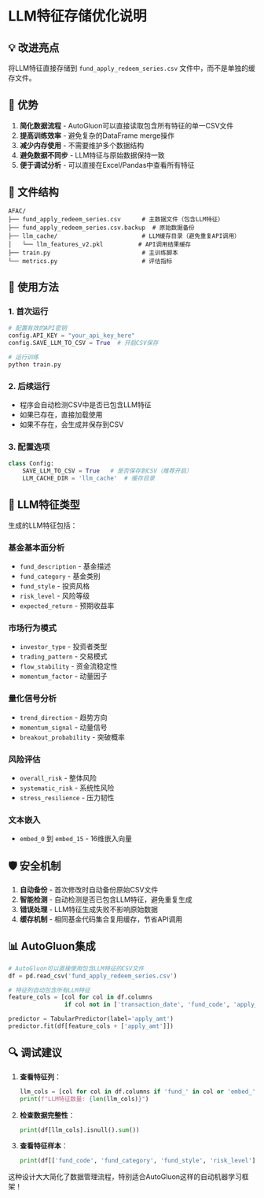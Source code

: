 # LLM特征存储优化说明

## 💡 改进亮点

将LLM特征直接存储到 `fund_apply_redeem_series.csv` 文件中，而不是单独的缓存文件。

## 🚀 优势

1. **简化数据流程** - AutoGluon可以直接读取包含所有特征的单一CSV文件
2. **提高训练效率** - 避免复杂的DataFrame merge操作
3. **减少内存使用** - 不需要维护多个数据结构
4. **避免数据不同步** - LLM特征与原始数据保持一致
5. **便于调试分析** - 可以直接在Excel/Pandas中查看所有特征

## 📁 文件结构

```
AFAC/
├── fund_apply_redeem_series.csv      # 主数据文件（包含LLM特征）
├── fund_apply_redeem_series.csv.backup  # 原始数据备份
├── llm_cache/                        # LLM缓存目录（避免重复API调用）
│   └── llm_features_v2.pkl          # API调用结果缓存
├── train.py                          # 主训练脚本
└── metrics.py                        # 评估指标
```

## 🔧 使用方法

### 1. 首次运行
```python
# 配置有效的API密钥
config.API_KEY = "your_api_key_here"
config.SAVE_LLM_TO_CSV = True  # 开启CSV保存

# 运行训练
python train.py
```

### 2. 后续运行
- 程序会自动检测CSV中是否已包含LLM特征
- 如果已存在，直接加载使用
- 如果不存在，会生成并保存到CSV

### 3. 配置选项
```python
class Config:
    SAVE_LLM_TO_CSV = True   # 是否保存到CSV（推荐开启）
    LLM_CACHE_DIR = 'llm_cache'  # 缓存目录
```

## 🎯 LLM特征类型

生成的LLM特征包括：

### 基金基本面分析
- `fund_description` - 基金描述
- `fund_category` - 基金类别
- `fund_style` - 投资风格
- `risk_level` - 风险等级
- `expected_return` - 预期收益率

### 市场行为模式
- `investor_type` - 投资者类型
- `trading_pattern` - 交易模式
- `flow_stability` - 资金流稳定性
- `momentum_factor` - 动量因子

### 量化信号分析
- `trend_direction` - 趋势方向
- `momentum_signal` - 动量信号
- `breakout_probability` - 突破概率

### 风险评估
- `overall_risk` - 整体风险
- `systematic_risk` - 系统性风险
- `stress_resilience` - 压力韧性

### 文本嵌入
- `embed_0` 到 `embed_15` - 16维嵌入向量

## 🛡️ 安全机制

1. **自动备份** - 首次修改时自动备份原始CSV文件
2. **智能检测** - 自动检测是否已包含LLM特征，避免重复生成
3. **错误处理** - LLM特征生成失败不影响原始数据
4. **缓存机制** - 相同基金代码集合复用缓存，节省API调用

## 📊 AutoGluon集成

```python
# AutoGluon可以直接使用包含LLM特征的CSV文件
df = pd.read_csv('fund_apply_redeem_series.csv')

# 特征列自动包含所有LLM特征
feature_cols = [col for col in df.columns 
                if col not in ['transaction_date', 'fund_code', 'apply_amt', 'redeem_amt']]

predictor = TabularPredictor(label='apply_amt')
predictor.fit(df[feature_cols + ['apply_amt']])
```

## 🔍 调试建议

1. **查看特征列**：
   ```python
   llm_cols = [col for col in df.columns if 'fund_' in col or 'embed_' in col]
   print(f"LLM特征数量: {len(llm_cols)}")
   ```

2. **检查数据完整性**：
   ```python
   print(df[llm_cols].isnull().sum())
   ```

3. **查看特征样本**：
   ```python
   print(df[['fund_code', 'fund_category', 'fund_style', 'risk_level']].head())
   ```

这种设计大大简化了数据管理流程，特别适合AutoGluon这样的自动机器学习框架！ 